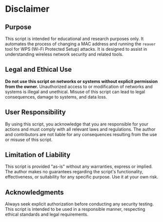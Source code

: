 # Disclaimer

## Purpose

This script is intended for educational and research purposes only. It automates the process of changing a MAC address and running the `reaver` tool for WPS (Wi-Fi Protected Setup) attacks. It is designed to assist in understanding wireless network security and related tools.

## Legal and Ethical Use

**Do not use this script on networks or systems without explicit permission from the owner.** Unauthorized access to or modification of networks and systems is illegal and unethical. Misuse of this script can lead to legal consequences, damage to systems, and data loss.

## User Responsibility

By using this script, you acknowledge that you are responsible for your actions and must comply with all relevant laws and regulations. The author and contributors are not liable for any consequences resulting from the use or misuse of this script. 

## Limitation of Liability

This script is provided "as-is" without any warranties, express or implied. The author makes no guarantees regarding the script's functionality, effectiveness, or suitability for any specific purpose. Use it at your own risk.

## Acknowledgments

Always seek explicit authorization before conducting any security testing. This script is intended to be used in a responsible manner, respecting ethical standards and legal requirements.

